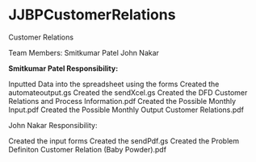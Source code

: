 # JJBPCustomerRelations
Customer Relations

Team Members: 
Smitkumar Patel
John Nakar

<b>Smitkumar Patel Responsibility: </b>

Inputted Data into the spreadsheet using the forms
Created the automateoutput.gs
Created the sendXcel.gs
Created the DFD Customer Relations and Process Information.pdf
Created the Possible Monthly Input.pdf
Created the Possible Monthly Output Customer Relations.pdf


John Nakar Responsibility:

Created the input forms 
Created the sendPdf.gs
Created the Problem Definiton Customer Relation (Baby Powder).pdf
